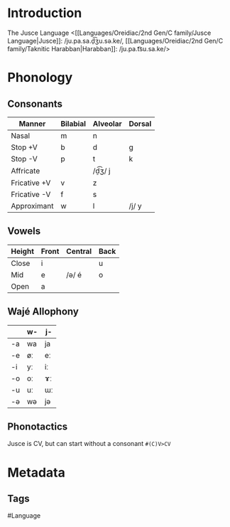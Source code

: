 # Introduction
The Jusce Language <[[Languages/Oreidiac/2nd Gen/C family/Jusce Language|Jusce]]: /ju.pa.sa.d̠͡ʒu.sə.ke/, [[Languages/Oreidiac/2nd Gen/C family/Taknitic Harabban|Harabban]]: /ju.pa.t͡su.sa.ke/>
# Phonology 
## Consonants

| Manner | Bilabial | Alveolar | Dorsal |
| --- | --- | --- | ---|
| Nasal | m | n ||
| Stop +V | b | d | g |
| Stop -V | p | t | k |
| Affricate |  | /d̠͡ʒ/ j | |
| Fricative +V | v | z | |
| Fricative -V | f | s | |
| Approximant | w | l | /j/ y |
## Vowels

| Height | Front | Central | Back |
| --- | --- | --- | --- |
| Close | i | | u |
| Mid | e | /ə/ é | o |
| Open | a ||
## Wajé Allophony

|  |w- |j- |
| -- | -- | -- |
|-a|wa |ja |
|-e|øː |eː |
|-i|yː |iː |
|-o|oː |ɤː |
|-u|uː |ɯː |
|-ə|wə |jə |
## Phonotactics
Jusce is CV, but can start without a consonant
`#(C)V>CV`
# Metadata
## Tags
#Language 
